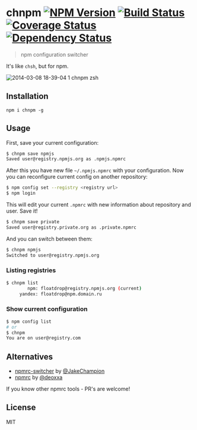 # chnpm [![NPM Version](https://badge.fury.io/js/chnpm.png)](https://npmjs.org/package/chnpm) [![Build Status](https://travis-ci.org/floatdrop/chnpm.png?branch=master)](https://travis-ci.org/floatdrop/chnpm) [![Coverage Status](https://coveralls.io/repos/floatdrop/chnpm/badge.png?branch=master)](https://coveralls.io/r/floatdrop/chnpm) [![Dependency Status](https://gemnasium.com/floatdrop/chnpm.png)](https://gemnasium.com/floatdrop/chnpm)
> npm configuration switcher

It's like `chsh`, but for npm.

![2014-03-08 18-39-04 1 chnpm zsh](https://f.cloud.github.com/assets/365089/2365351/c7e34308-a6be-11e3-9c2e-862373d96c06.png)

## Installation
`npm i chnpm -g`

## Usage

First, save your current configuration:

```bash
$ chnpm save npmjs
Saved user@registry.npmjs.org as .npmjs.npmrc
```

After this you have new file `~/.npmjs.npmrc` with your configuration. Now you can reconfigure current config on another repository:

```bash
$ npm config set --registry <registry url>
$ npm login
```

This will edit your current `.npmrc` with new information about repository and user. Save it!

```bash
$ chnpm save private
Saved user@registry.private.org as .private.npmrc
```

And you can switch between them:

```bash
$ chnpm npmjs
Switched to user@registry.npmjs.org
```

### Listing registries
```bash
$ chnpm list
        npm: floatdrop@registry.npmjs.org (current)
     yandex: floatdrop@npm.domain.ru
```

### Show current configuration
```bash
$ npm config list
# or
$ chnpm
You are on user@registry.com
```

## Alternatives

 * [npmrc-switcher](https://github.com/BBC-News/npmrc-switcher) by [@JakeChampion](https://github.com/JakeChampion)
 * [npmrc](https://github.com/deoxxa/npmrc) by [@deoxxa](https://github.com/deoxxa)

If you know other npmrc tools - PR's are welcome!


## License

MIT
